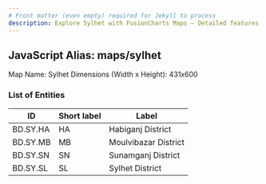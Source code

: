 ```yaml
---
# Front matter (even empty) required for Jekyll to process
description: Explore Sylhet with FusionCharts Maps – Detailed features for seamless integration. Try now & enhance your data visualization today! 
---
```


## JavaScript Alias: maps/sylhet

Map Name: Sylhet
Dimensions (Width x Height): 431x600





### List of Entities

ID | Short label | Label
---|---|---|
BD.SY.HA|HA|Habiganj District
BD.SY.MB|MB|Moulvibazar District
BD.SY.SN|SN|Sunamganj District
BD.SY.SL|SL|Sylhet District